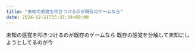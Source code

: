 ```yaml
---
title: "未知の感覚を叩きつけるのが既存のゲームなら"
date: 2024-12-21T15:37:34+09:00
---
```

未知の感覚を叩きつけるのが既存のゲームなら
既存の感覚を分解して未知にしようとしてるのが今
